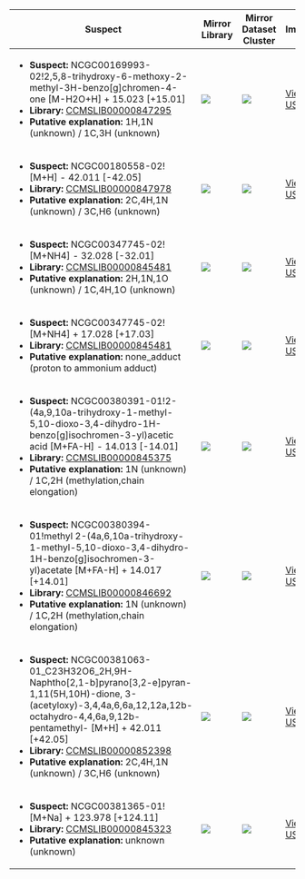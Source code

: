 | Suspect | Mirror Library | Mirror Dataset Cluster | Image |
| --- | --- | --- | --- |
| <ul><li><b>Suspect:</b> NCGC00169993-02!2,5,8-trihydroxy-6-methoxy-2-methyl-3H-benzo[g]chromen-4-one [M-H2O+H] +  15.023 [+15.01]</li><li><b>Library:</b> [CCMSLIB00000847295](https://gnps.ucsd.edu/ProteoSAFe/gnpslibraryspectrum.jsp?SpectrumID=CCMSLIB00000847295)</li><li><b>Putative explanation:</b> 1H,1N (unknown) / 1C,3H (unknown)</li></ul> | ![](https://metabolomics-usi.ucsd.edu/svg/mirror?usi1=mzspec:MSV000078659:1052014__ANKL_47_ANKL1477_POS_Network.mgf:scan:729&usi2=mzspec:GNPSLIBRARY:CCMSLIB00000847295&mz_min=50&mz_max=500) | ![](https://metabolomics-usi.ucsd.edu/svg/mirror?usi1=mzspec:MSV000078659:1052014__ANKL_47_ANKL1477_POS_Network.mgf:scan:729&usi2=mzspec:MSV000084314:MSV000078659.mgf:scan:7002&mz_min=50&mz_max=500) | [View USI](https://metabolomics-usi.ucsd.edu/svg/?usi=mzspec:MSV000078659:1052014__ANKL_47_ANKL1477_POS_Network.mgf:scan:729&mz_min=50&mz_max=500)| 
| <ul><li><b>Suspect:</b> NCGC00180558-02! [M+H] -  42.011 [-42.05]</li><li><b>Library:</b> [CCMSLIB00000847978](https://gnps.ucsd.edu/ProteoSAFe/gnpslibraryspectrum.jsp?SpectrumID=CCMSLIB00000847978)</li><li><b>Putative explanation:</b> 2C,4H,1N (unknown) / 3C,H6 (unknown)</li></ul> | ![](https://metabolomics-usi.ucsd.edu/svg/mirror?usi1=mzspec:MSV000080554:A2_RA2_01_7937.mzML:scan:742&usi2=mzspec:GNPSLIBRARY:CCMSLIB00000847978&mz_min=50&mz_max=500) | ![](https://metabolomics-usi.ucsd.edu/svg/mirror?usi1=mzspec:MSV000080554:A2_RA2_01_7937.mzML:scan:742&usi2=mzspec:MSV000084314:MSV000080554.mgf:scan:55125&mz_min=50&mz_max=500) | [View USI](https://metabolomics-usi.ucsd.edu/svg/?usi=mzspec:MSV000080554:A2_RA2_01_7937.mzML:scan:742&mz_min=50&mz_max=500)| 
| <ul><li><b>Suspect:</b> NCGC00347745-02! [M+NH4] -  32.028 [-32.01]</li><li><b>Library:</b> [CCMSLIB00000845481](https://gnps.ucsd.edu/ProteoSAFe/gnpslibraryspectrum.jsp?SpectrumID=CCMSLIB00000845481)</li><li><b>Putative explanation:</b> 2H,1N,1O (unknown) / 1C,4H,1O (unknown)</li></ul> | ![](https://metabolomics-usi.ucsd.edu/svg/mirror?usi1=mzspec:MSV000080961:Mix_NIH21-24_Standard_MS1_17K_TOP8_C1.mzML:scan:4070&usi2=mzspec:GNPSLIBRARY:CCMSLIB00000845481&mz_min=50&mz_max=500) | ![](https://metabolomics-usi.ucsd.edu/svg/mirror?usi1=mzspec:MSV000080961:Mix_NIH21-24_Standard_MS1_17K_TOP8_C1.mzML:scan:4070&usi2=mzspec:MSV000084314:MSV000080961.mgf:scan:28430&mz_min=50&mz_max=500) | [View USI](https://metabolomics-usi.ucsd.edu/svg/?usi=mzspec:MSV000080961:Mix_NIH21-24_Standard_MS1_17K_TOP8_C1.mzML:scan:4070&mz_min=50&mz_max=500)| 
| <ul><li><b>Suspect:</b> NCGC00347745-02! [M+NH4] +  17.028 [+17.03]</li><li><b>Library:</b> [CCMSLIB00000845481](https://gnps.ucsd.edu/ProteoSAFe/gnpslibraryspectrum.jsp?SpectrumID=CCMSLIB00000845481)</li><li><b>Putative explanation:</b> none_adduct (proton to ammonium adduct)</li></ul> | ![](https://metabolomics-usi.ucsd.edu/svg/mirror?usi1=mzspec:MSV000080961:Mix_NIH21-24_Standard_MS1_17K_TOP8_C1.mzML:scan:3708&usi2=mzspec:GNPSLIBRARY:CCMSLIB00000845481&mz_min=50&mz_max=500) | ![](https://metabolomics-usi.ucsd.edu/svg/mirror?usi1=mzspec:MSV000080961:Mix_NIH21-24_Standard_MS1_17K_TOP8_C1.mzML:scan:3708&usi2=mzspec:MSV000084314:MSV000080961.mgf:scan:28430&mz_min=50&mz_max=500) | [View USI](https://metabolomics-usi.ucsd.edu/svg/?usi=mzspec:MSV000080961:Mix_NIH21-24_Standard_MS1_17K_TOP8_C1.mzML:scan:3708&mz_min=50&mz_max=500)| 
| <ul><li><b>Suspect:</b> NCGC00380391-01!2-(4a,9,10a-trihydroxy-1-methyl-5,10-dioxo-3,4-dihydro-1H-benzo[g]isochromen-3-yl)acetic acid [M+FA-H] -  14.013 [-14.01]</li><li><b>Library:</b> [CCMSLIB00000845375](https://gnps.ucsd.edu/ProteoSAFe/gnpslibraryspectrum.jsp?SpectrumID=CCMSLIB00000845375)</li><li><b>Putative explanation:</b> 1N (unknown) / 1C,2H (methylation,chain elongation)</li></ul> | ![](https://metabolomics-usi.ucsd.edu/svg/mirror?usi1=mzspec:MSV000080500:A5_RA5_01_2967.mzML:scan:296&usi2=mzspec:GNPSLIBRARY:CCMSLIB00000845375&mz_min=50&mz_max=500) | ![](https://metabolomics-usi.ucsd.edu/svg/mirror?usi1=mzspec:MSV000080500:A5_RA5_01_2967.mzML:scan:296&usi2=mzspec:MSV000084314:MSV000080500.mgf:scan:53&mz_min=50&mz_max=500) | [View USI](https://metabolomics-usi.ucsd.edu/svg/?usi=mzspec:MSV000080500:A5_RA5_01_2967.mzML:scan:296&mz_min=50&mz_max=500)| 
| <ul><li><b>Suspect:</b> NCGC00380394-01!methyl 2-(4a,6,10a-trihydroxy-1-methyl-5,10-dioxo-3,4-dihydro-1H-benzo[g]isochromen-3-yl)acetate [M+FA-H] +  14.017 [+14.01]</li><li><b>Library:</b> [CCMSLIB00000846692](https://gnps.ucsd.edu/ProteoSAFe/gnpslibraryspectrum.jsp?SpectrumID=CCMSLIB00000846692)</li><li><b>Putative explanation:</b> 1N (unknown) / 1C,2H (methylation,chain elongation)</li></ul> | ![](https://metabolomics-usi.ucsd.edu/svg/mirror?usi1=mzspec:MSV000080500:A4_RA4_01_2966.mzML:scan:218&usi2=mzspec:GNPSLIBRARY:CCMSLIB00000846692&mz_min=50&mz_max=500) | ![](https://metabolomics-usi.ucsd.edu/svg/mirror?usi1=mzspec:MSV000080500:A4_RA4_01_2966.mzML:scan:218&usi2=mzspec:MSV000084314:MSV000080500.mgf:scan:68&mz_min=50&mz_max=500) | [View USI](https://metabolomics-usi.ucsd.edu/svg/?usi=mzspec:MSV000080500:A4_RA4_01_2966.mzML:scan:218&mz_min=50&mz_max=500)| 
| <ul><li><b>Suspect:</b> NCGC00381063-01_C23H32O6_2H,9H-Naphtho[2,1-b]pyrano[3,2-e]pyran-1,11(5H,10H)-dione, 3-(acetyloxy)-3,4,4a,6,6a,12,12a,12b-octahydro-4,4,6a,9,12b-pentamethyl- [M+H] +  42.011 [+42.05]</li><li><b>Library:</b> [CCMSLIB00000852398](https://gnps.ucsd.edu/ProteoSAFe/gnpslibraryspectrum.jsp?SpectrumID=CCMSLIB00000852398)</li><li><b>Putative explanation:</b> 2C,4H,1N (unknown) / 3C,H6 (unknown)</li></ul> | ![](https://metabolomics-usi.ucsd.edu/svg/mirror?usi1=mzspec:MSV000080554:A2_RA2_01_7937.mzML:scan:652&usi2=mzspec:GNPSLIBRARY:CCMSLIB00000852398&mz_min=50&mz_max=500) | ![](https://metabolomics-usi.ucsd.edu/svg/mirror?usi1=mzspec:MSV000080554:A2_RA2_01_7937.mzML:scan:652&usi2=mzspec:MSV000084314:MSV000080554.mgf:scan:58971&mz_min=50&mz_max=500) | [View USI](https://metabolomics-usi.ucsd.edu/svg/?usi=mzspec:MSV000080554:A2_RA2_01_7937.mzML:scan:652&mz_min=50&mz_max=500)| 
| <ul><li><b>Suspect:</b> NCGC00381365-01! [M+Na] + 123.978 [+124.11]</li><li><b>Library:</b> [CCMSLIB00000845323](https://gnps.ucsd.edu/ProteoSAFe/gnpslibraryspectrum.jsp?SpectrumID=CCMSLIB00000845323)</li><li><b>Putative explanation:</b> unknown (unknown)</li></ul> | ![](https://metabolomics-usi.ucsd.edu/svg/mirror?usi1=mzspec:MSV000080554:E7_GE7_01_8081.mzML:scan:549&usi2=mzspec:GNPSLIBRARY:CCMSLIB00000845323&mz_min=50&mz_max=500) | ![](https://metabolomics-usi.ucsd.edu/svg/mirror?usi1=mzspec:MSV000080554:E7_GE7_01_8081.mzML:scan:549&usi2=mzspec:MSV000084314:MSV000080554.mgf:scan:50916&mz_min=50&mz_max=500) | [View USI](https://metabolomics-usi.ucsd.edu/svg/?usi=mzspec:MSV000080554:E7_GE7_01_8081.mzML:scan:549&mz_min=50&mz_max=500)| 